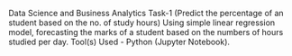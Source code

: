 Data Science and Business Analytics Task-1 (Predict the percentage of an student based on the no. of study hours) Using simple linear regression model, forecasting the marks of a student based on the numbers of hours studied per day.
Tool(s) Used - Python (Jupyter Notebook).